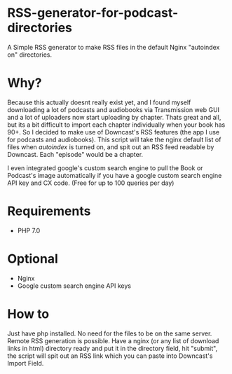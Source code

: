 # RSS-generator-for-podcast-directories
A Simple RSS generator to make RSS files in the default Nginx "autoindex on" directories.

# Why?
Because this actually doesnt really exist yet, and I found myself downloading a lot of podcasts and audiobooks via Transmission web GUI and a lot of uploaders now start uploading by chapter. Thats great and all, but its a bit difficult to import each chapter individually when your book has 90+. So I decided to make use of Downcast's RSS features (the app I use for podcasts and audiobooks). This script will take the nginx default list of files when *autoindex* is turned on, and spit out an RSS feed readable by Downcast. Each "episode" would be a chapter.

I even integrated google's custom search engine to pull the Book or Podcast's image automatically if you have a google custom search engine API key and CX code. (Free for up to 100 queries per day)

# Requirements
* PHP 7.0

# Optional
* Nginx
* Google custom search engine API keys 

# How to
Just have php installed. No need for the files to be on the same server. Remote RSS generation is possible.
Have a nginx (or any list of download links in html) directory ready and put it in the directory field, hit "submit", the script will spit out an RSS link which you can paste into Downcast's Import Field.
